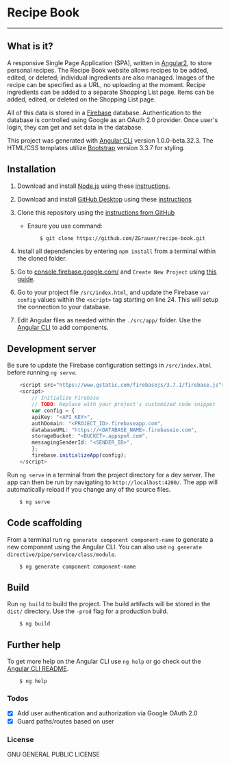 # Recipe Book
----

## What is it?
A responsive Single Page Application (SPA), written in [Angular2](https://angular.io/), to store personal recipes. The Recipe Book website allows recipes to be added, edited, or deleted; individual ingredients are also managed. Images of the recipe can be specified as a URL, no uploading at the moment.  Recipe ingredients can be added to a separate Shopping List page.  Items can be added, edited, or deleted on the Shopping List page.

All of this data is stored in a [Firebase](https://firebase.google.com/) database. Authentication to the database is controlled using Google as an OAuth 2.0 provider.  Once user's login, they can get and set data in the database.

This project was generated with [Angular CLI](https://github.com/angular/angular-cli) version 1.0.0-beta.32.3. The HTML/CSS templates utilize [Bootstrap](http://getbootstrap.com/) version 3.3.7 for styling.

## Installation
1. Download and install [Node.js](https://nodejs.org/en/download/) using these [instructions](https://docs.npmjs.com/getting-started/installing-node).
2. Download and install [GitHub Desktop](https://help.github.com/articles/set-up-git/) using these [instructions](https://help.github.com/articles/set-up-git/)
3. Clone this repository using the [instructions from GitHub](https://help.github.com/articles/cloning-a-repository/)
    * Ensure you use command:
        ```Shell
            $ git clone https://github.com/ZGrauer/recipe-book.git
        ```

4. Install all dependencies by entering `npm install` from a terminal within the cloned folder.
5. Go to [console.firebase.google.com/](https://console.firebase.google.com/) and `Create New Project` using [this guide](https://firebase.google.com/docs/web/setup).
6. Go to your project file `/src/index.html`, and update the Firebase `var config` values within the `<script>` tag starting on line 24.  This will setup the connection to your database.
7. Edit Angular files as needed within the `./src/app/` folder.  Use the [Angular CLI](https://cli.angular.io/) to add components.

## Development server
Be sure to update the Firebase configuration settings in `/src/index.html` before running `ng serve`.

```TypeScript
    <script src="https://www.gstatic.com/firebasejs/3.7.1/firebase.js"></script>
    <script>
        // Initialize Firebase
        // TODO: Replace with your project's customized code snippet
        var config = {
        apiKey: "<API_KEY>",
        authDomain: "<PROJECT_ID>.firebaseapp.com",
        databaseURL: "https://<DATABASE_NAME>.firebaseio.com",
        storageBucket: "<BUCKET>.appspot.com",
        messagingSenderId: "<SENDER_ID>",
        };
        firebase.initializeApp(config);
    </script>
```

Run `ng serve` in a terminal from the project directory for a dev server. The app can then be run by navigating to `http://localhost:4200/`. The app will automatically reload if you change any of the source files.

```Shell
    $ ng serve
```

## Code scaffolding

From a terminal run `ng generate component component-name` to generate a new component using the Angular CLI. You can also use `ng generate directive/pipe/service/class/module`.

```Shell
    $ ng generate component component-name
```

## Build

Run `ng build` to build the project. The build artifacts will be stored in the `dist/` directory. Use the `-prod` flag for a production build.

```Shell
    $ ng build
```

## Further help

To get more help on the Angular CLI use `ng help` or go check out the [Angular CLI README](https://github.com/angular/angular-cli/blob/master/README.md).

```Shell
    $ ng help
```

### Todos
- [X] Add user authentication and authorization via Google OAuth 2.0
- [X] Guard paths/routes based on user

### License
GNU GENERAL PUBLIC LICENSE
